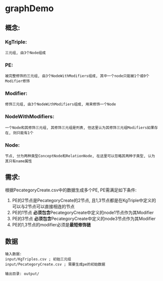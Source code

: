 # graphDemo

## 概念:

### KgTriple:

    三元组, 由3个Node组成

### PE:

    被完整修饰的三元组, 由3个NodeWithModifiers组成, 其中一个node只能被1个或0个Modifier修饰

### Modifier:

    修饰三元组, 由3个NodeWithModifiers组成, 用来修饰一个Node

### NodeWithModifiers:

    一个Node和其修饰三元组, 其修饰三元组是列表, 但这里认为其修饰三元组Modifiers如果存在, 则只能有1个

### Node:

    节点, 分为两种类型ConceptNode和RelationNode, 在这里可以忽略其两种子类型, 认为其只有name属性

## 需求:

根据PecategoryCreate.csv中的数据生成多个PE, PE需满足如下条件:

1. PE的2节点是PecategoryCreate的2节点, 且1,3节点都是在KgTriple中定义的可以与2节点可以直接相连的节点
2. PE的1节点 <b>必须包含</b>PecategoryCreate中定义的node1节点作为其Modifier
3. PE的3节点 <b>必须包含</b>PecategoryCreate中定义的node3节点作为其Modifier
4. PE的1,3节点的modifier必须是<b>最短修饰链</b>

## 数据

```
输入数据: 
input/KgTriples.csv ; 初始三元组
input/PecategoryCreate.csv ; 需要生成pe的初始数据

输出目录: output/
```


